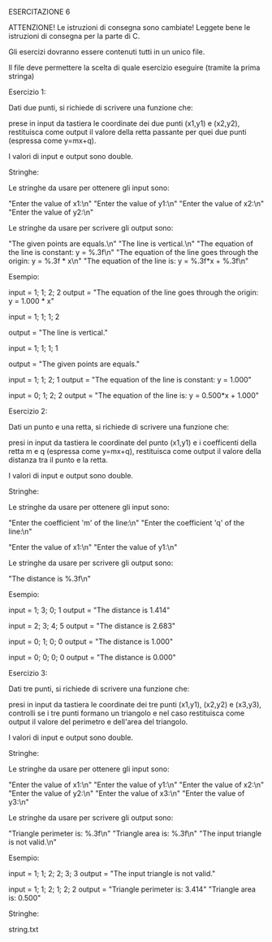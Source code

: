 ESERCITAZIONE 6

ATTENZIONE!
Le istruzioni di consegna sono cambiate! Leggete bene le istruzioni di consegna per la parte di C.

Gli esercizi dovranno essere contenuti tutti in un unico file.

Il file deve permettere la scelta di quale esercizio eseguire (tramite la prima stringa)

Esercizio 1:

Dati due punti, si richiede di scrivere una funzione che:

prese in input da tastiera le coordinate dei due punti (x1,y1) e (x2,y2), restituisca come output il valore della retta passante per quei due punti (espressa come y=mx+q).

I valori di input e output sono double.

Stringhe:

Le stringhe da usare per ottenere gli input sono:

"Enter the value of x1:\n"
"Enter the value of y1:\n"
"Enter the value of x2:\n"
"Enter the value of y2:\n"

 Le stringhe da usare per scrivere gli output sono:

"The given points are equals.\n"
"The line is vertical.\n"
"The equation of the line is constant: y = %.3f\n"
"The equation of the line goes through the origin: y = %.3f * x\n"
"The equation of the line is: y = %.3f*x + %.3f\n"

Esempio:


input = 1; 1; 2; 2
output = "The equation of the line goes through the origin: y = 1.000 * x"

input = 1; 1; 1; 2

output = "The line is vertical."

input = 1; 1; 1; 1

output = "The given points are equals."

input = 1; 1; 2; 1
output = "The equation of the line is constant: y = 1.000"

input = 0; 1; 2; 2
output = "The equation of the line is: y = 0.500*x + 1.000"

Esercizio 2:

Dati un punto e una retta, si richiede di scrivere una funzione che:

presi in input da tastiera le coordinate del punto (x1,y1) e i coefficenti della retta m e q (espressa come y=mx+q), restituisca come output il valore della distanza tra il punto e la retta.

I valori di input e output sono double.

Stringhe:

Le stringhe da usare per ottenere gli input sono:

"Enter the coefficient 'm' of the line:\n"
"Enter the coefficient 'q' of the line:\n"

"Enter the value of x1:\n"
"Enter the value of y1:\n"


 Le stringhe da usare per scrivere gli output sono:

"The distance is %.3f\n"

Esempio:


input = 1; 3; 0; 1
output = "The distance is 1.414"

input = 2; 3; 4; 5
output = "The distance is 2.683"

input = 0; 1; 0; 0
output = "The distance is 1.000"

input = 0; 0; 0; 0
output = "The distance is 0.000"

Esercizio 3:

Dati tre punti, si richiede di scrivere una funzione che:

presi in input da tastiera le coordinate dei tre punti (x1,y1), (x2,y2) e (x3,y3), controlli se i tre punti formano un triangolo e nel caso restituisca come output il valore del perimetro e dell'area del triangolo.

I valori di input e output sono double.

Stringhe:

Le stringhe da usare per ottenere gli input sono:

"Enter the value of x1:\n"
"Enter the value of y1:\n"
"Enter the value of x2:\n"
"Enter the value of y2:\n"
"Enter the value of x3:\n"
"Enter the value of y3:\n"

 Le stringhe da usare per scrivere gli output sono:

"Triangle perimeter is: %.3f\n"
"Triangle area is: %.3f\n"
"The input triangle is not valid.\n"

Esempio:


input = 1; 1; 2; 2; 3; 3
output = "The input triangle is not valid."

input = 1; 1; 2; 1; 2; 2
output = "Triangle perimeter is: 3.414"
"Triangle area is: 0.500"

Stringhe:

string.txt